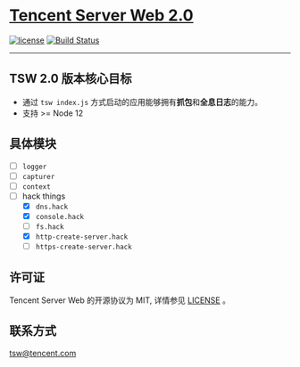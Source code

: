 # [Tencent Server Web 2.0](https://tswjs.org)


[![license](https://img.shields.io/github/license/mashape/apistatus.svg)](https://github.com/Tencent/TSW/blob/master/LICENSE) [![Build Status](https://github.com/tencent/tsw/workflows/build/badge.svg)](https://github.com/Tencent/TSW/actions?query=workflow%3Abuild)

---

## TSW 2.0 版本核心目标

- 通过 `tsw index.js` 方式启动的应用能够拥有**抓包**和**全息日志**的能力。
- 支持 >= Node 12

## 具体模块

- [ ] `logger`
- [ ] `capturer`
- [ ] `context`
- [ ] hack things
  - [x] `dns.hack`
  - [x] `console.hack`
  - [ ] `fs.hack`
  - [x] `http-create-server.hack`
  - [ ] `https-create-server.hack`

## 许可证

Tencent Server Web 的开源协议为 MIT, 详情参见 [LICENSE](https://github.com/Tencent/TSW/blob/master/LICENSE) 。

## 联系方式

tsw@tencent.com
